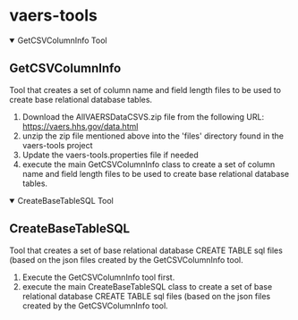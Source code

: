 # vaers-tools

<details open>
  <summary>GetCSVColumnInfo Tool</summary>
  
## GetCSVColumnInfo
  Tool that creates a set of column name and field length files to be used to create base     relational database tables.
  
  1. Download the AllVAERSDataCSVS.zip file from the following URL:
<https://vaers.hhs.gov/data.html>
  2. unzip the zip file mentioned above into the 'files' directory found in the vaers-tools project
  3. Update the vaers-tools.properties file if needed
  4. execute the main GetCSVColumnInfo class to create a set of column name and field length files to be used to create base relational database tables.
</details>

<details open>
  <summary>CreateBaseTableSQL Tool</summary>
  
## CreateBaseTableSQL
  Tool that creates a set of base relational database CREATE TABLE sql files (based on the json files created by the GetCSVColumnInfo tool.
  
  1. Execute the GetCSVColumnInfo tool first.
  2. execute the main CreateBaseTableSQL class to create a set of base relational database CREATE TABLE sql files (based on the json files created by the GetCSVColumnInfo tool.
</details>
